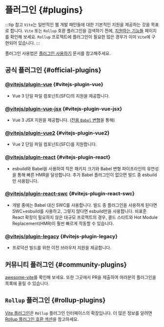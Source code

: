 # 플러그인 {#plugins}

:::tip 참고
`Vite`는 일반적인 웹 개발 패턴들에 대한 기본적인 지원을 제공하는 것을 목표로 합니다. `Vite` 또는 `Rollup` 호환 플러그인을 검색하기 전에, [지원하는 기능들](../guide/features.md) 페이지를 확인해 보세요. `Rollup` 프로젝트에 플러그인이 필요한 많은 경우가 이미 `Vite`에 구현되어 있습니다.
:::

플러그인 사용법은 [플러그인 사용하기](../guide/using-plugins) 문서를 참고해주세요.

## 공식 플러그인 {#official-plugins}

### [@vitejs/plugin-vue](https://github.com/vitejs/vite-plugin-vue/tree/main/packages/plugin-vue) {#vitejs-plugin-vue}

- Vue 3 단일 파일 컴포넌트(SFC)의 지원을 제공합니다.

### [@vitejs/plugin-vue-jsx](https://github.com/vitejs/vite-plugin-vue/tree/main/packages/plugin-vue-jsx) {#vitejs-plugin-vue-jsx}

- Vue 3 JSX 지원을 제공합니다. ([전용 `Babel` 변형](https://github.com/vuejs/jsx-next)을 통해)

### [@vitejs/plugin-vue2](https://github.com/vitejs/vite-plugin-vue2) {#vitejs-plugin-vue2}

- Vue 2 단일 파일 컴포넌트(SFC)를 지원합니다.

### [@vitejs/plugin-react](https://github.com/vitejs/vite-plugin-react/tree/main/packages/plugin-react) {#vitejs-plugin-react}

- esbuild와 Babel을 사용하여 작은 패키지 크기와 Babel 변형 파이프라인의 유연성을 통해 빠른 HMR을 달성합니다. 추가 Babel 플러그인이 없으면 빌드 중 esbuild만 사용됩니다.

### [@vitejs/plugin-react-swc](https://github.com/vitejs/vite-plugin-react-swc) {#vitejs-plugin-react-swc}

- 개발 중에는 Babel 대신 SWC를 사용합니다. 빌드 중 플러그인을 사용하게 된다면 SWC+esbuild를 사용하고, 그렇지 않다면 esbuild만을 사용합니다. 비표준 React 확장이 필요하지 않은 대규모 프로젝트의 경우, 콜드 스타트와 Hot Module Replacement(HMR)이 훨씬 빠르게 작동할 수 있습니다.

### [@vitejs/plugin-legacy](https://github.com/vitejs/vite/tree/main/packages/plugin-legacy) {#vitejs-plugin-legacy}

- 프로덕션 빌드를 위한 이전 브라우저 지원을 제공합니다.

## 커뮤니티 플러그인 {#community-plugins}

[awesome-vite](https://github.com/vitejs/awesome-vite)를 확인해 보세요. 또한 그곳에서 PR을 제출하여 여러분의 플러그인을 목록에 올릴 수 있습니다.

## `Rollup` 플러그인 {#rollup-plugins}

[Vite 플러그인](../guide/api-plugin)은 `Rollup` 플러그인 인터페이스의 확장입니다. 더 많은 정보를 알려면 [Rollup 플러그인 호환 섹션](../guide/api-plugin#rollup-plugin-compatibility)을 참고하세요.
